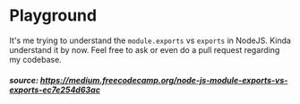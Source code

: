 # Playground

It's me trying to understand the `module.exports` vs `exports` in NodeJS. Kinda understand it by now. Feel free to ask or even do a pull request regarding my codebase.

##### source: https://medium.freecodecamp.org/node-js-module-exports-vs-exports-ec7e254d63ac